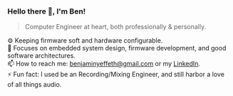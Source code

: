 ### Hello there 👋, I'm Ben!

> Computer Engineer at heart, both professionally & personally.

⚙️ Keeping firmware soft and hardware configurable. \
🔎 Focuses on embedded system design, firmware development, and good software architectures. \
📫 How to reach me: benjaminyeffeth@gmail.com or my [LinkedIn](https://www.linkedin.com/in/benjamin-yeffeth/). \
⚡ Fun fact: I used be an Recording/Mixing Engineer, and still harbor a love of all things audio.
